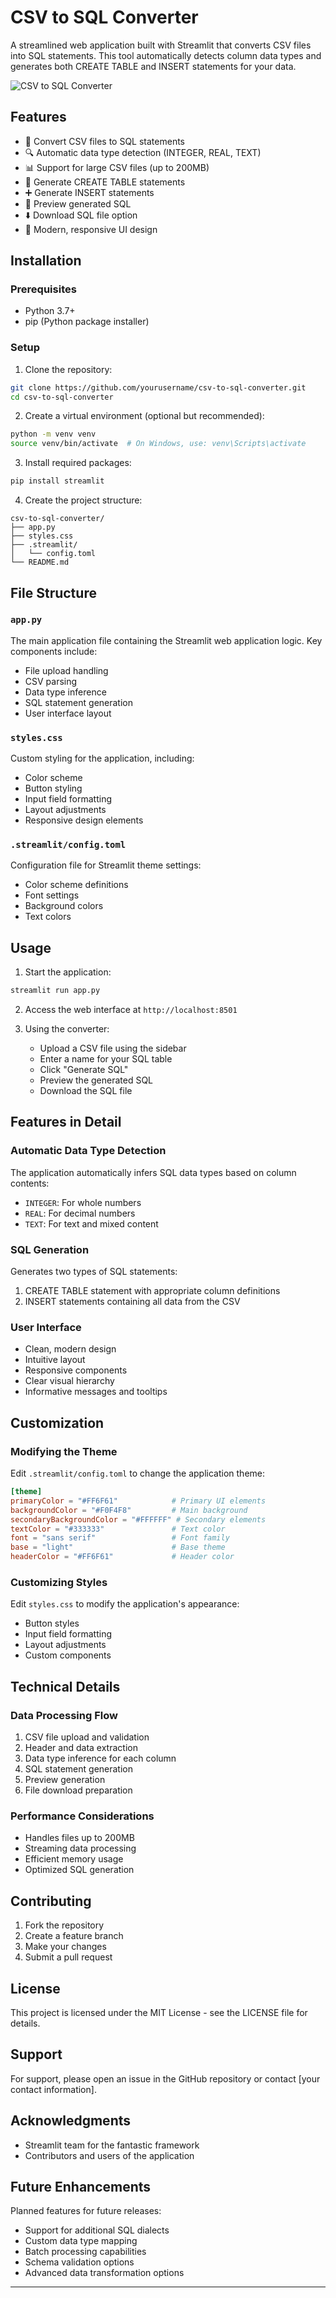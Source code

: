 # CSV to SQL Converter

A streamlined web application built with Streamlit that converts CSV files into SQL statements. This tool automatically detects column data types and generates both CREATE TABLE and INSERT statements for your data.

![CSV to SQL Converter](https://csv-sql.streamlit.app/)

## Features

- 🔄 Convert CSV files to SQL statements
- 🔍 Automatic data type detection (INTEGER, REAL, TEXT)
- 📊 Support for large CSV files (up to 200MB)
- 📝 Generate CREATE TABLE statements
- ➕ Generate INSERT statements
- 👀 Preview generated SQL
- ⬇️ Download SQL file option
- 🎨 Modern, responsive UI design

## Installation

### Prerequisites

- Python 3.7+
- pip (Python package installer)

### Setup

1. Clone the repository:
```bash
git clone https://github.com/yourusername/csv-to-sql-converter.git
cd csv-to-sql-converter
```

2. Create a virtual environment (optional but recommended):
```bash
python -m venv venv
source venv/bin/activate  # On Windows, use: venv\Scripts\activate
```

3. Install required packages:
```bash
pip install streamlit
```

4. Create the project structure:
```
csv-to-sql-converter/
├── app.py
├── styles.css
├── .streamlit/
│   └── config.toml
└── README.md
```

## File Structure

### `app.py`
The main application file containing the Streamlit web application logic. Key components include:
- File upload handling
- CSV parsing
- Data type inference
- SQL statement generation
- User interface layout

### `styles.css`
Custom styling for the application, including:
- Color scheme
- Button styling
- Input field formatting
- Layout adjustments
- Responsive design elements

### `.streamlit/config.toml`
Configuration file for Streamlit theme settings:
- Color scheme definitions
- Font settings
- Background colors
- Text colors

## Usage

1. Start the application:
```bash
streamlit run app.py
```

2. Access the web interface at `http://localhost:8501`

3. Using the converter:
   - Upload a CSV file using the sidebar
   - Enter a name for your SQL table
   - Click "Generate SQL"
   - Preview the generated SQL
   - Download the SQL file

## Features in Detail

### Automatic Data Type Detection
The application automatically infers SQL data types based on column contents:
- `INTEGER`: For whole numbers
- `REAL`: For decimal numbers
- `TEXT`: For text and mixed content

### SQL Generation
Generates two types of SQL statements:
1. CREATE TABLE statement with appropriate column definitions
2. INSERT statements containing all data from the CSV

### User Interface
- Clean, modern design
- Intuitive layout
- Responsive components
- Clear visual hierarchy
- Informative messages and tooltips

## Customization

### Modifying the Theme
Edit `.streamlit/config.toml` to change the application theme:
```toml
[theme]
primaryColor = "#FF6F61"            # Primary UI elements
backgroundColor = "#F0F4F8"         # Main background
secondaryBackgroundColor = "#FFFFFF" # Secondary elements
textColor = "#333333"               # Text color
font = "sans serif"                 # Font family
base = "light"                      # Base theme
headerColor = "#FF6F61"             # Header color
```

### Customizing Styles
Edit `styles.css` to modify the application's appearance:
- Button styles
- Input field formatting
- Layout adjustments
- Custom components

## Technical Details

### Data Processing Flow
1. CSV file upload and validation
2. Header and data extraction
3. Data type inference for each column
4. SQL statement generation
5. Preview generation
6. File download preparation

### Performance Considerations
- Handles files up to 200MB
- Streaming data processing
- Efficient memory usage
- Optimized SQL generation

## Contributing

1. Fork the repository
2. Create a feature branch
3. Make your changes
4. Submit a pull request

## License

This project is licensed under the MIT License - see the LICENSE file for details.

## Support

For support, please open an issue in the GitHub repository or contact [your contact information].

## Acknowledgments

- Streamlit team for the fantastic framework
- Contributors and users of the application

## Future Enhancements

Planned features for future releases:
- Support for additional SQL dialects
- Custom data type mapping
- Batch processing capabilities
- Schema validation options
- Advanced data transformation options

---
